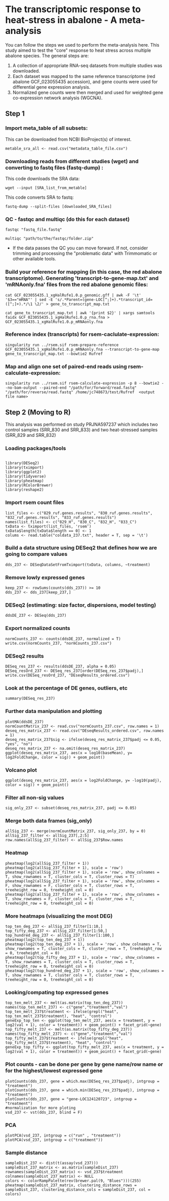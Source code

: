 # The transcriptomic response to heat-stress in abalone - A meta-analysis 

You can follow the steps we used to perform the meta-analysis here. This study aimed to test the "core" response to heat stress across multiple abalone species. 
The general steps are:
1. A collection of appropriate RNA-seq datasets from multiple studies was downloaded.
2. Each dataset was mapped to the same reference transcriptome (red abalone GCF_023055435 accession), and gene counts were used for differential gene expression analysis. 
3. Normalized gene counts were then merged and used for weighted gene co-expression network analysis (WGCNA).

## Step 1

### Import meta_table of all subsets:

This can be downloaded from NCBI BioProject(s) of interest. 

```
metable_sra_all <- read.csv("metadata_table_file.csv")
```

### Downloading reads from different studies (wget) and converting to fastq files (fastq-dump) :

This code downloads the SRA data:

```
wget --input [SRA_list_from_metable]
```

This code converts SRA to fastq:

```
fastq-dump --split-files [downloaded_SRA_files]
```

### QC - fastqc and multiqc (do this for each dataset) 

```
fastqc "fastq_file.fastq"
```

```
multiqc "path/to/the/fastqc/folder.zip" 
```

* If the data passes the QC you can move forward. If not, consider trimming and processing the "problematic data" with Trimmomatic or other available tools. 


### Build your reference for mapping (in this case, the red abalone transcriptome). Generating 'transcript-to-gene-map.txt' and 'mRNAonly.fna' files from the red abalone genomic files:

```
cat GCF_023055435.1_xgHalRufe1.0.p_genomic.gff | awk -F '\t' '$3=="mRNA"' | sed -E 's/.*Parent=(gene-LOC[^;]+).*transcript_id=([^;]+).*/\1 \2/' > gene_to_transcript_map.txt
```
```
cat gene_to_transcript_map.txt | awk '{print $2}' | xargs samtools faidx GCF_023055435.1_xgHalRufe1.0.p_rna.fna > GCF_023055435.1_xgHalRufe1.0.p_mRNAonly.fna
```

### Reference index (transcripts) for rsem-caclulate-expression:

```
singularity run ../rsem.sif rsem-prepare-reference GCF_023055435.1_xgHalRufe1.0.p_mRNAonly.fna --transcript-to-gene-map gene_to_transcript_map.txt --bowtie2 Rufref
```

### Map and align one set of paired-end reads using rsem-calculate-expression:

```
singularity run ../rsem.sif rsem-calculate-expression -p 8 --bowtie2 --no-bam-output --paired-end "/path/for/forward/read.fastq" "/path/for/reverse/read.fastq" /home/jc748673/test/Rufref  <output file name> 
```

## Step 2 (Moving to R) 

This analysis was performed on study PRJNA597237 which includes two control samples (SRR_830 and SRR_833) and two heat-stressed samples (SRR_829 and SRR_832)


### Loading packages/tools

```{r}

library(DESeq2)
library(tximport)
library(ggplot2)
library(tidyverse)
library(pheatmap)
library(RColorBrewer)
library(reshape2)

```


### Import rsem count files

```
list_files <- c("829_ruf.genes.results", "830_ruf.genes.results", "832_ruf.genes.results", "833_ruf.genes.results")
names(list_files) <- c("829_H", "830_C", "832_H", "833_C")
txData <- tximport(list_files, 'rsem')
txData$length[txData$length == 0] <- 1
colums <- read.table("coldata_237.txt", header = T, sep = '\t')
```

### Build a data structure using DESeq2 that defines how we are going to compare values

```
dds_237 <- DESeqDataSetFromTximport(txData, columns, ~treatment)
```

### Remove lowly expressed genes

```
keep_237 <- rowSums(counts(dds_237)) >= 10
dds_237 <- dds_237[keep_237,]
```

### DESeq2 (estimating: size factor, dispersions, model testing)

```
ddsDE_237 <- DESeq(dds_237)
```
### Export normalized counts

```
normCounts_237 <- counts(ddsDE_237, normalized = T)
write.csv(normCounts_237, "normCounts_237.csv")
```

### DESeq2 results

```
DESeq_res_237 <- results(ddsDE_237, alpha = 0.05)
DESeq_resOrd_237 <- DESeq_res_237[order(DESeq_res_237$padj),]
write.csv(DESeq_resOrd_237, "DEseqResults_ordered.csv")
```
### Look at the percentage of DE genes, outliers, etc

```
summary(DESeq_res_237)
```

### Further data manipulation and plotting

```
plotMA(ddsDE_237)
normCountMatrix_237 <- read.csv("normCounts_237.csv", row.names = 1)
deseq_res_matrix_237 <- read.csv("DEseqResults_ordered.csv", row.names = 1)
deseq_res_matrix_237$sig <- ifelse(deseq_res_matrix_237$padj <= 0.05, "yes", "no")
deseq_res_matrix_237 <- na.omit(deseq_res_matrix_237)
ggplot(deseq_res_matrix_237, aes(x = log10(baseMean), y= log2FoldChange, color = sig)) + geom_point()
```
### Volcano plot

```
ggplot(deseq_res_matrix_237, aes(x = log2FoldChange, y= -log10(padj), color = sig)) + geom_point()
```

### Filter all non-sig values

```
sig_only_237 <- subset(deseq_res_matrix_237, padj <= 0.05)
```

### Merge both data frames (sig_only) 

```
allSig_237 <- merge(normCountMatrix_237, sig_only_237, by = 0)
allSig_237_filter <- allSig_237[,2:5]
row.names(allSig_237_filter) <- allSig_237$Row.names
```
### Heatmap

```
pheatmap(log2(allSig_237_filter + 1))
pheatmap(log2(allSig_237_filter + 1), scale = 'row')
pheatmap(log2(allSig_237_filter + 1), scale = 'row', show_colnames = T, show_rownames = T, cluster_cols = T, cluster_rows = T)
pheatmap(log2(allSig_237_filter + 1), scale = 'row', show_colnames = F, show_rownames = F, cluster_cols = T, cluster_rows = T, treeheight_row = 0, treeheight_col = 0)
pheatmap(log2(allSig_237_filter + 1), scale = 'row', show_colnames = T, show_rownames = F, cluster_cols = T, cluster_rows = T, treeheight_row = 0, treeheight_col = 0)
```

### More heatmaps (visualizing the most DEG)

```
top_ten_deg_237 <- allSig_237_filter[1:10,]
top_fifty_deg_237 <- allSig_237_filter[1:50,]
top_hundred_deg_237 <- allSig_237_filter[1:100,]
pheatmap(log2(top_ten_deg_237 + 1))
pheatmap(log2(top_ten_deg_237 + 1), scale = 'row', show_colnames = T, show_rownames = T, cluster_cols = T, cluster_rows = T, treeheight_row = 0, treeheight_col = 0)
pheatmap(log2(top_fifty_deg_237 + 1), scale = 'row', show_colnames = T, show_rownames = T, cluster_cols = T, cluster_rows = T, treeheight_row = 0, treeheight_col = 0)
pheatmap(log2(top_hundred_deg_237 + 1), scale = 'row', show_colnames = T, show_rownames = T, cluster_cols = T, cluster_rows = T, treeheight_row = 0, treeheight_col = 0)
```

### Looking/compating top expressed genes

```
top_ten_melt_237 <- melt(as.matrix(top_ten_deg_237))
names(top_ten_melt_237) <- c("gene","treatment","val")
top_ten_melt_237$treatment <- ifelse(grepl("heat", top_ten_melt_237$treatment), "heat", "control")
geneExp_top_ten <- ggplot(top_ten_melt_237, aes(x = treatment, y = log2(val + 1), color = treatment)) + geom_point() + facet_grid(~gene)
top_fifty_melt_237 <- melt(as.matrix(top_fifty_deg_237))
names(top_fifty_melt_237) <- c("gene","treatment","val")
top_fifty_melt_237$treatment <- ifelse(grepl("heat", top_fifty_melt_237$treatment), "heat", "control")
geneExp_top_fifty <- ggplot(top_fifty_melt_237, aes(x = treatment, y = log2(val + 1), color = treatment)) + geom_point() + facet_grid(~gene)
```

### Plot counts - can be done per gene by gene name/row name or for the highest/lowest expressed gene

```
plotCounts(dds_237, gene = which.max(DESeq_res_237$padj), intgroup = "treatment")
plotCounts(dds_237, gene = which.min(DESeq_res_237$padj), intgroup = "treatment")
plotCounts(dds_237, gene = "gene-LOC124120723", intgroup = "treatment")
#normalization for more ploting
vsd_237 <- vst(dds_237, blind = F)
```

### PCA

```
plotPCA(vsd_237, intgroup = c("run" , "treatment"))
plotPCA(vsd_237, intgroup = c("treatment"))
```

### Sample distance

```
sampleDist_237 <- dist(t(assay(vsd_237)))
sampleDist_237_matrix <- as.matrix(sampleDist_237)
rownames(sampleDist_237_matrix) <- vsd_237$treatment
colnames(sampleDist_237_matrix) <- NULL
colors <- colorRampPalette(rev(brewer.pal(9, "Blues")))(255)
pheatmap(sampleDist_237_matrix, clustering_distance_rows = sampleDist_237, clustering_distance_cols = sampleDist_237, col = colors)
```


```

